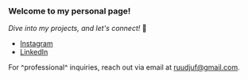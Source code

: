 ### Welcome to my personal page!
_Dive into my projects, and let's connect!_ 🤝


- [Instagram](https://www.instagram.com/rudy_j3/)
- [LinkedIn](https://www.linkedin.com/in/r-j3/)

For ^professional^ inquiries, reach out via email at [ruudjuf@gmail.com](mailto:ruudjuf@gmail.com).
